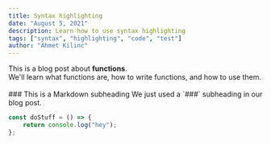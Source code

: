 ```yaml
---
title: Syntax highlighting
date: "August 5, 2021"
description: Learn how to use syntax highlighting
tags: ["syntax", "highlighting", "code", "test"]
author: "Ahmet Kilinc"
---
```


<div>
	This is a blog post about <strong>functions</strong>. <br />
	We'll learn what functions are, how to write functions, and how to use them.
</div>
<br />
### This is a Markdown subheading We just used a `###` subheading in our blog post.

```javascript
const doStuff = () => {
	return console.log("hey");
};
```
